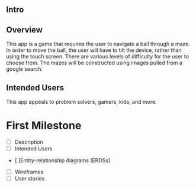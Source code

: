 ## Intro

## Overview
This app is a game that requires the user to navigate a ball through a maze. In order to move the 
ball, the user will have to tilt the device, rather than using the touch screen. There are various
levels of difficulty for the user to choose from.  The mazes will be constructed using images pulled
from a google search.


## Intended Users
 This app appeals to problem solvers, gamers, kids, and more. 
 
 # First Milestone
 
* [ ] Description
* [ ] Intended Users
* [ ]Entity-relationship diagrams (ERDSs)
* [ ] Wireframes
* [ ] User stories
